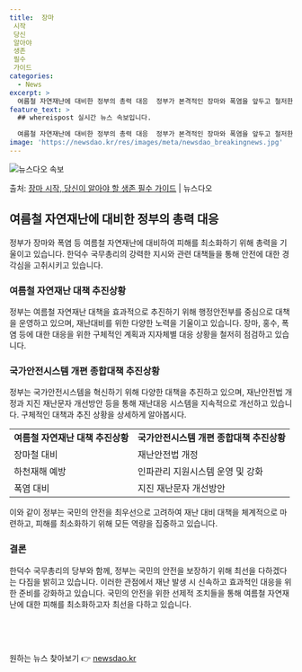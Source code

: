 ```yaml
---
title:  장마
 시작
 당신
 알아야
 생존
 필수
 가이드
categories:
  - News
excerpt: >
  여름철 자연재난에 대비한 정부의 총력 대응  정부가 본격적인 장마와 폭염을 앞두고 철저한 사전 대비와 선제 …
feature_text: >
  ## whereispost 실시간 뉴스 속보입니다.

  여름철 자연재난에 대비한 정부의 총력 대응  정부가 본격적인 장마와 폭염을 앞두고 철저한 사전 대비와 선제 …
image: 'https://newsdao.kr/res/images/meta/newsdao_breakingnews.jpg'
---
```


![뉴스다오 속보](https://newsdao.kr/res/images/meta/newsdao_breakingnews.jpg)

<p>출처: <a href="https://newsdao.kr/4498" rel="dofollow">장마 시작, 당신이 알아야 할 생존 필수 가이드</a> | 뉴스다오</p>

<h2 data-ke-size="size26">여름철 자연재난에 대비한 정부의 총력 대응</h2>
<p data-ke-size="size16">정부가 장마와 폭염 등 여름철 자연재난에 대비하여 피해를 최소화하기 위해 총력을 기울이고 있습니다. 한덕수 국무총리의 강력한 지시와 관련 대책들을 통해 안전에 대한 경각심을 고취시키고 있습니다.</p>

<h3>여름철 자연재난 대책 추진상황</h3>
<p data-ke-size="size16">정부는 여름철 자연재난 대책을 효과적으로 추진하기 위해 행정안전부를 중심으로 대책을 운영하고 있으며, 재난대비를 위한 다양한 노력을 기울이고 있습니다. 장마, 홍수, 폭염 등에 대한 대응을 위한 구체적인 계획과 지자체별 대응 상황을 철저히 점검하고 있습니다.</p>


<h3>국가안전시스템 개편 종합대책 추진상황</h3>
<p data-ke-size="size16">정부는 국가안전시스템을 혁신하기 위해 다양한 대책을 추진하고 있으며, 재난안전법 개정과 지진 재난문자 개선방안 등을 통해 재난대응 시스템을 지속적으로 개선하고 있습니다. 구체적인 대책과 추진 상황을 상세하게 알아봅시다.</p>

<table>
  <tr>
    <td style="text-align: center; height: 17px;"><b>여름철 자연재난 대책 추진상황</b></td>
    <td style="text-align: center; height: 17px;"><b>국가안전시스템 개편 종합대책 추진상황</b></td>
  </tr>
  <tr>
    <td>장마철 대비</td>
    <td>재난안전법 개정</td>
  </tr>
  <tr>
    <td>하천재해 예방</td>
    <td>인파관리 지원시스템 운영 및 강화</td>
  </tr>
  <tr>
    <td>폭염 대비</td>
    <td>지진 재난문자 개선방안</td>
  </tr>
</table>

<p data-ke-size="size16">이와 같이 정부는 국민의 안전을 최우선으로 고려하여 재난 대비 대책을 체계적으로 마련하고, 피해를 최소화하기 위해 모든 역량을 집중하고 있습니다. </p>

<h3>결론</h3>
<p data-ke-size="size16">한덕수 국무총리의 당부와 함께, 정부는 국민의 안전을 보장하기 위해 최선을 다하겠다는 다짐을 밝히고 있습니다. 이러한 관점에서 재난 발생 시 신속하고 효과적인 대응을 위한 준비를 강화하고 있습니다. 국민의 안전을 위한 선제적 조치들을 통해 여름철 자연재난에 대한 피해를 최소화하고자 최선을 다하고 있습니다.</p>

<p data-ke-size="size16">&nbsp;</p>
<p data-ke-size="size16">&nbsp;</p> 

원하는 뉴스 찾아보기 👉 <a href="https://newsdao.kr" rel="dofollow">newsdao.kr</a>


